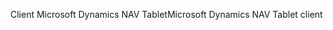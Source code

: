 <span data-ttu-id="9dd76-101">Client Microsoft Dynamics NAV Tablet</span><span class="sxs-lookup"><span data-stu-id="9dd76-101">Microsoft Dynamics NAV Tablet client</span></span>